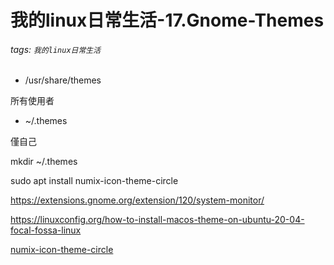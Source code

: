 # 我的linux日常生活-17.Gnome-Themes

###### tags: `我的linux日常生活`

* /usr/share/themes

所有使用者

* ~/.themes

僅自己


mkdir ~/.themes

sudo apt install numix-icon-theme-circle

https://extensions.gnome.org/extension/120/system-monitor/

https://linuxconfig.org/how-to-install-macos-theme-on-ubuntu-20-04-focal-fossa-linux

[numix-icon-theme-circle](https://github.com/numixproject/numix-icon-theme-circle)